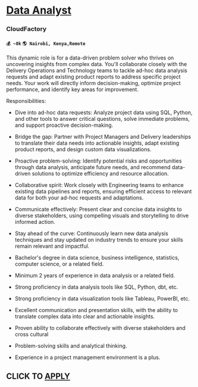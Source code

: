 # [Data Analyst](https://www.remotewlb.com/apply/data-analyst-64670)  
### CloudFactory  
#### `💰 ~0k` `🌎 Nairobi, Kenya,Remote`  

This dynamic role is for a data-driven problem solver who thrives on uncovering insights from complex data. You'll collaborate closely with the Delivery Operations and Technology teams to tackle ad-hoc data analysis requests and adapt existing product reports to address specific project needs. Your work will directly inform decision-making, optimize project performance, and identify key areas for improvement.

Responsibilities:

  * Dive into ad-hoc data requests: Analyze project data using SQL, Python, and other tools to answer critical questions, solve immediate problems, and support proactive decision-making.
  * Bridge the gap: Partner with Project Managers and Delivery leaderships to translate their data needs into actionable insights, adapt existing product reports, and design custom data visualizations.
  * Proactive problem-solving: Identify potential risks and opportunities through data analysis, anticipate future needs, and recommend data-driven solutions to optimize efficiency and resource allocation.
  * Collaborative spirit: Work closely with Engineering teams to enhance existing data pipelines and reports, ensuring efficient access to relevant data for both your ad-hoc requests and adaptations.
  * Communicate effectively: Present clear and concise data insights to diverse stakeholders, using compelling visuals and storytelling to drive informed action.
  * Stay ahead of the curve: Continuously learn new data analysis techniques and stay updated on industry trends to ensure your skills remain relevant and impactful.

  * Bachelor's degree in data science, business intelligence, statistics, computer science, or a related field.

  * Minimum 2 years of experience in data analysis or a related field.
  * Strong proficiency in data analysis tools like SQL, Python, dbt, etc.
  * Strong proficiency in data visualization tools like Tableau, PowerBI, etc.
  * Excellent communication and presentation skills, with the ability to translate complex data into clear and actionable insights.
  * Proven ability to collaborate effectively with diverse stakeholders and cross cultural
  * Problem-solving skills and analytical thinking.
  * Experience in a project management environment is a plus.

  
## CLICK TO [APPLY](https://www.remotewlb.com/apply/data-analyst-64670)

